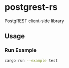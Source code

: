 # postgrest-rs
PostgREST client-side library

## Usage

### Run Example

``` sh
cargo run --example test
```
